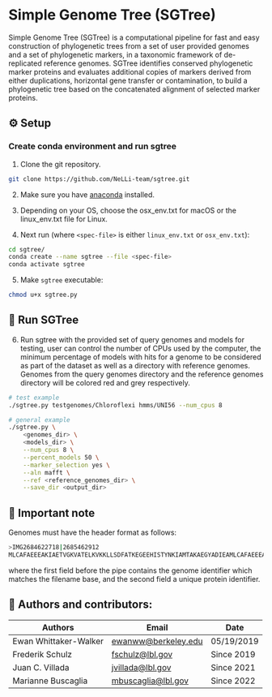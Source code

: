 # Simple Genome Tree (SGTree)

Simple Genome Tree (SGTree) is a computational pipeline for fast and easy construction of phylogenetic trees from a set of user provided genomes and a set of phylogenetic markers, in a taxonomic framework of de-replicated reference genomes. SGTree identifies conserved phylogenetic marker proteins and evaluates additional copies of markers derived from either duplications, horizontal gene transfer or contamination, to build a phylogenetic tree based on the concatenated alignment of selected marker proteins. 

## ⚙️ Setup

### Create conda environment and run sgtree

1. Clone the git repository.

```bash
git clone https://github.com/NeLLi-team/sgtree.git
```

2. Make sure you have [anaconda](https://www.anaconda.com/distribution/#download-section) installed.

3. Depending on your OS, choose the osx_env.txt for macOS or the linux_env.txt file for Linux. 

4. Next run (where `<spec-file>` is either `linux_env.txt` or `osx_env.txt`): 

```bash
cd sgtree/
conda create --name sgtree --file <spec-file>
conda activate sgtree
```

5. Make `sgtree` executable:

```bash
chmod u+x sgtree.py
```

## 🚀 Run SGTree

6. Run sgtree with the provided set of query genomes and models for testing, user can control the number of CPUs used by the computer, the minimum percentage of models with hits for a genome to be considered as part of the dataset as well as a directory with reference genomes. Genomes from the query genomes directory and the reference genomes directory will be colored red and grey respectively. 

```bash
# test example
./sgtree.py testgenomes/Chloroflexi hmms/UNI56 --num_cpus 8

# general example
./sgtree.py \
	<genomes_dir> \
	<models_dir> \
	--num_cpus 8 \
	--percent_models 50 \
	--marker_selection yes \
	--aln mafft \
	--ref <reference_genomes_dir> \
	--save_dir <output_dir>
```

## 🚨 Important note 
Genomes must have the header format as follows: 

```bash
>IMG2684622718|2685462912
MLCAFAEEEAKIAETVGKVATELKVKKLLSDFATKEGEEHISTYNKIAMTAKAEGYADIEAMLCAFAEEEAKLQKL
```
where the first field before the pipe contains the genome identifier which matches the filename base, and the second field a unique protein identifier.


## 📝 Authors and contributors:

|Authors		            | Email			            | Date		    |
|-----------------------|-----------------------|-------------|
|Ewan Whittaker-Walker 	| ewanww@berkeley.edu	  | 05/19/2019	|
|Frederik Schulz		    | fschulz@lbl.gov 	    | Since 2019	|
|Juan C. Villada 	      | jvillada@lbl.gov 	    | Since 2021	|
|Marianne Buscaglia	    | mbuscaglia@lbl.gov 	  | Since 2022	|
